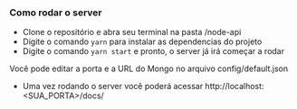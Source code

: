 ### Como rodar o server

- Clone o repositório e abra seu terminal na pasta /node-api
- Digite o comando `yarn` para instalar as dependencias do projeto
- Digite o comando `yarn start` e pronto, o server já irá começar a rodar

Você pode editar a porta e a URL do Mongo no arquivo config/default.json

- Uma vez rodando o server você poderá acessar http://localhost:<SUA_PORTA>/docs/
